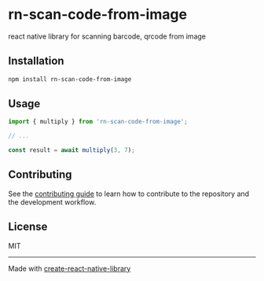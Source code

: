 # rn-scan-code-from-image

react native library for scanning barcode, qrcode from image

## Installation

```sh
npm install rn-scan-code-from-image
```

## Usage


```js
import { multiply } from 'rn-scan-code-from-image';

// ...

const result = await multiply(3, 7);
```


## Contributing

See the [contributing guide](CONTRIBUTING.md) to learn how to contribute to the repository and the development workflow.

## License

MIT

---

Made with [create-react-native-library](https://github.com/callstack/react-native-builder-bob)
